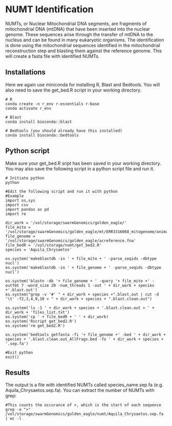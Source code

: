 # NUMT Identification

NUMTs, or Nuclear Mitochondrial DNA segments, are fragments of mitochondrial DNA (mtDNA) that have been inserted into the nuclear genome. These sequences arise through the transfer of mtDNA to the nucleus and can be found in many eukaryotic organisms. 
The identification is done using the mitochondrial sequences identified in the mitochondrial reconstruction step and blasting them against the reference genome. This will create a fasta file with identified NUMTs.

## Installations
Here we again use miniconda for installing R, Blast and Bedtools. You will also need to save the get_bed.R script in your working directory.
```
# R
conda create -n r_env r-essentials r-base
conda activate r_env

# Blast
conda install bioconda::blast

# Bedtools (you should already have this installed)
conda install bioconda::bedtools
```

## Python script
Make sure your get_bed.R sript has been saved in your working directory. You may also save the following script in a python script file and run it.
```
# Initiate python
python

#Edit the following script and run it with python
#Example
import os,sys
import csv
import pandas as pd
import re

dir_work = '/vol/storage/swarmGenomics/golden_eagle/'
file_mito = '/vol/storage/swarmGenomics/golden_eagle/mt/ERR3316068_mitogenome/animal_mt.K115.scaffolds.graph1.1.path_sequence.fasta'
file_genome = '/vol/storage/swarmGenomics/golden_eagle/acreference.fna'
file_bedR = '/vol/storage/numt/get_bed2.R'
species = 'Aquila_Chrysaetos'

os.system('makeblastdb -in ' + file_mito + ' -parse_seqids -dbtype nucl')
os.system('makeblastdb -in ' + file_genome + ' -parse_seqids -dbtype nucl')

os.system('blastn -db '+ file_genome + ' -query '+ file_mito +' -outfmt 7 -word_size 20 -num_threads 1 -out ' + dir_work + species +'.blast.out')
os.system("grep -v '#' " + dir_work + species +".blast.out | cut -d '\t' -f2,3,4,9,10 > " + dir_work + species + ".blast.clean.out")

os.system('ls -1 ' + dir_work + species + '.blast.clean.out > ' + dir_work + 'files_list.txt')
os.system('cp ' + file_bedR + ' ' + dir_work)
os.system('Rscript get_bed2.R')
os.system('rm get_bed2.R')

os.system('bedtools getfasta -fi '+ file_genome +' -bed ' + dir_work + species + '.blast.clean.out_AllFrags.bed -fo ' + dir_work + species + '.sep.fa')

#Exit python
exit()
```
## Results
The output is a file with identified NUMTs called species_name.sep.fa (e.g. Aquila_Chrysaetos.sep.fa).
You can extract the number of NUMTs with grep:
```
#This counts the occurance of >, which is the start of each sequence
grep -o ">" /vol/storage/swarmGenomics/golden_eagle/numt/Aquila_Chrysaetos.sep.fa | wc -l
```


